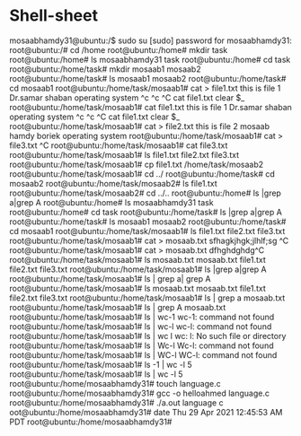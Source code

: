 # Shell-sheet
mosaabhamdy31@ubuntu:/$ sudo su [sudo] password for mosaabhamdy31:  root@ubuntu:/# cd /home root@ubuntu:/home# mkdir task root@ubuntu:/home# ls mosaabhamdy31  task root@ubuntu:/home# cd task root@ubuntu:/home/task# mkdir mosaab1 mosaab2 root@ubuntu:/home/task# ls mosaab1 mosaab2 root@ubuntu:/home/task# cd mosaab1 root@ubuntu:/home/task/mosaab1# cat > file1.txt this is file 1 Dr.samar shaban operating system ^c ^c ^C cat file1.txt    clear $_ root@ubuntu:/home/task/mosaab1# cat file1.txt this is file 1 Dr.samar shaban operating system ^c ^c ^C cat file1.txt clear $_ root@ubuntu:/home/task/mosaab1# cat > file2.txt this is file 2 mosaab hamdy boriek operating system root@ubuntu:/home/task/mosaab1# cat > file3.txt ^C root@ubuntu:/home/task/mosaab1# cat file3.txt root@ubuntu:/home/task/mosaab1# ls file1.txt  file2.txt  file3.txt root@ubuntu:/home/task/mosaab1# cp file1.txt /home/task/mosaab2 root@ubuntu:/home/task/mosaab1# cd ../ root@ubuntu:/home/task# cd mosaab2 root@ubuntu:/home/task/mosaab2# ls file1.txt root@ubuntu:/home/task/mosaab2# cd ../.. root@ubuntu:/home# ls |grep a|grep A root@ubuntu:/home# ls mosaabhamdy31  task root@ubuntu:/home# cd task root@ubuntu:/home/task# ls |grep a|grep A root@ubuntu:/home/task# ls  mosaab1 mosaab2 root@ubuntu:/home/task# cd mosaab1 root@ubuntu:/home/task/mosaab1# ls file1.txt  file2.txt  file3.txt root@ubuntu:/home/task/mosaab1# cat > mosaab.txt sfhagkjhgk;jlhlf;sg ^C root@ubuntu:/home/task/mosaab1# cat > mosaab.txt dfhghdghdg^C root@ubuntu:/home/task/mosaab1# ls mosaab.txt  mosaab.txt  file1.txt  file2.txt  file3.txt root@ubuntu:/home/task/mosaab1# ls |grep a|grep A root@ubuntu:/home/task/mosaab1# ls | grep a| grep A root@ubuntu:/home/task/mosaab1# ls mosaab.txt mosaab.txt  file1.txt  file2.txt  file3.txt root@ubuntu:/home/task/mosaab1# ls | grep a mosaab.txt root@ubuntu:/home/task/mosaab1# ls | grep A mosaab.txt root@ubuntu:/home/task/mosaab1# ls | wc-1 wc-1: command not found root@ubuntu:/home/task/mosaab1# ls | wc-l wc-l: command not found root@ubuntu:/home/task/mosaab1# ls | wc l wc: l: No such file or directory root@ubuntu:/home/task/mosaab1# ls | Wc-l Wc-l: command not found root@ubuntu:/home/task/mosaab1# ls | WC-l WC-l: command not found root@ubuntu:/home/task/mosaab1# ls -1 | wc -l 5 root@ubuntu:/home/task/mosaab1# ls | wc -l 5 root@ubuntu:/home/mosaabhamdy31# touch language.c root@ubuntu:/home/mosaabhamdy31# gcc -o helloahmed language.c root@ubuntu:/home/mosaabhamdy31# ./a.out language c oot@ubuntu:/home/mosaabhamdy31# date Thu 29 Apr 2021 12:45:53 AM PDT root@ubuntu:/home/mosaabhamdy31#
